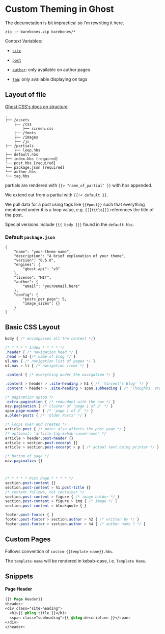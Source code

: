 # Custom Theming in Ghost

The documetation is bit impractical so I'm rewriting it here.

``zip -r barebones.zip barebones/*``

Context Variables:

  * [`site`](https://ghost.org/docs/themes/helpers/site/) 
  * [`post`](https://ghost.org/docs/themes/helpers/post/)
  * [`author`](https://ghost.org/docs/themes/contexts/author/): only
    available on author pages

  * [`tag`](https://ghost.org/docs/themes/contexts/tag/): only
    available displaying on tags


## Layout of file

[Ghost CSS's docs on
structure](https://ghost.org/docs/themes/structure/). 

```
.
├── /assets
    ├── /css
        ├── screen.css
    ├── /fonts
    ├── /images
    ├── /js
├── /partials
    ├── loop.hbs
├── default.hbs
├── index.hbs [required]
└── post.hbs [required]
└── package.json [required]
└── author.hbs 
└── tag.hbs 
```

partials are rendered with `{{> "name_of_partial" }}` with hbs
appended.

We extend out from a partial with `{{!< default }}`.

We pull data for a post using tags like `{{#post}}` such that
everything mentioned under it is a loop value, e.g. `{{{title}}}`
references the title of the post.

Special versions include `{{{ body }}}` found in the `default.hbs`.


### Default `package.json`

```
{
    "name": "your-theme-name",
    "description": "A brief explanation of your theme",
    "version": "0.5.0",
    "engines": {
        "ghost-api": "v3"
    },
    "license": "MIT",
    "author": {
        "email": "your@email.here"
    },
    "config": {
        "posts_per_page": 5,
        "image_sizes": {}
    }
}
```


## Basic CSS Layout

```css
body { /* encompasses all the content */}

/* * * * * Index * * * * */
.header { /* navigation head */ }
.head > h3 {/* name of blog */ }
ul.nav { /* navigation list of pages */ }
ul.nav > li { /* navigation items */ }

.content { /* everything under the navigation */ }

.content > header > .site-heading > h1 { /* 'Vincent's Blog' */ }
.content > header > .site-heading > span.subheading { /* 'Thoughts, stories, and idea' */ }

/* pagination uptop */
.extra-pagination { /* redundant with the nav */ }
nav.pagination { /* cluster of 'page 1 of 2' */ }
span.page-number { /* 'page 1 of 2' */ }
a.older-posts { /* 'Older Posts' */ }

/* loops over and creates */
article.post { /* note: also affects the post page */ }
/* optional: 'article.tag-kebab-cased-name' */
article > header.post-header {}
article > section.post-excerpt {}
article > section.post-excerpt > p { /* actual text being printer */ }

/* bottom of page */
nav.pagination {}



/* * * * * Post Page * * * * */
section.post-content {}
section.post-content > h1.post-title {}
/* content follows, not container */
section.post-content > figure { /* image holder */ }
section.post-content > figure > img { /* image */ }
section.post-content > blockquote { }

footer.post-footer { }
footer.post-footer > section.author > h2 { /* written by */ }
footer.post-footer > section.author > h4 { /* author name ? */ }
```


## Custom Pages

Follows convention of `custom-{{template-name}}.hbs`.

The `template-name` will be rendered in kebab-case, i.e. `Template
Name`.



## Snippets

#### Page Header

```css
{{! Page Header}}
<header>
<div class="site-heading">
  <h1>{{ @blog.title }}</h1>
  <span class="subheading">{{ @blog.description }}</span>
</div>
</header>
```

